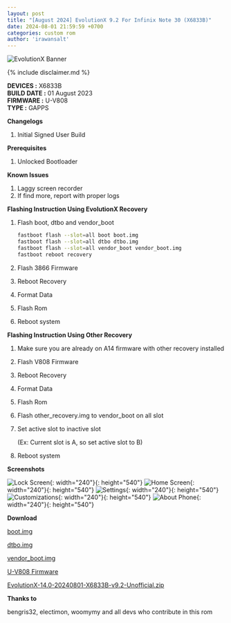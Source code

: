 ```yaml
---
layout: post
title: "[August 2024] EvolutionX 9.2 For Infinix Note 30 (X6833B)"
date: 2024-08-01 21:59:59 +0700
categories: custom rom
author: 'irawansalt'
---
```

![EvolutionX Banner](https://github.com/Evolution-XYZ/manifest/raw/udc/Banner.png)

{% include disclaimer.md %}

**DEVICES :** X6833B<br>
**BUILD DATE :** 01 August 2023<br>
**FIRMWARE :** U-V808<br>
**TYPE :** GAPPS

**Changelogs**
<ol>
    <li>Initial Signed User Build</li>
</ol>

**Prerequisites**
<ol>
    <li>Unlocked Bootloader</li>
</ol>

**Known Issues**
<ol>
    <li>Laggy screen recorder</li>
    <li>If find more, report with proper logs</li>
</ol>

**Flashing Instruction Using EvolutionX Recovery**
1. Flash boot, dtbo and vendor_boot

    ```sh
    fastboot flash --slot=all boot boot.img
    fastboot flash --slot=all dtbo dtbo.img
    fastboot flash --slot=all vendor_boot vendor_boot.img
    fastboot reboot recovery
    ```

2. Flash 3866 Firmware
3. Reboot Recovery
4. Format Data
5. Flash Rom
6. Reboot system

**Flashing Instruction Using Other Recovery**
1. Make sure you are already on A14 firmware with other recovery installed
2. Flash V808 Firmware
3. Reboot Recovery
4. Format Data
5. Flash Rom
6. Flash other_recovery.img to vendor_boot on all slot
7. Set active slot to inactive slot

    (Ex: Current slot is A, so set active slot to B)

8. Reboot system

**Screenshots**

![Lock Screen](/assets/images/screenshots/2024/August/01/evox_x6833b_1.png){: width="240"}{: height="540"}
![Home Screen](/assets/images/screenshots/2024/August/01/evox_x6833b_2.png){: width="240"}{: height="540"}
![Settings](/assets/images/screenshots/2024/August/01/evox_x6833b_3.png){: width="240"}{: height="540"}
![Customizations](/assets/images/screenshots/2024/August/01/evox_x6833b_4.png){: width="240"}{: height="540"}
![About Phone](/assets/images/screenshots/2024/August/01/evox_x6833b_5.png){: width="240"}{: height="540"}

**Download**

[boot.img](https://github.com/Irawans-Android-Lab/random-stuff/releases/download/EvolutionX-14.0-20240801-X6833B-v9.2-Unofficial/boot.img)

[dtbo.img](https://github.com/Irawans-Android-Lab/random-stuff/releases/download/EvolutionX-14.0-20240801-X6833B-v9.2-Unofficial/dtbo.img)

[vendor_boot.img](https://github.com/Irawans-Android-Lab/random-stuff/releases/download/EvolutionX-14.0-20240801-X6833B-v9.2-Unofficial/vendor_boot.img)

[U-V808 Firmware](https://github.com/Transsion-MT6789-Resources/firmware_files/releases/download/x6883b/x6833b_firmware_files_u_v808.zip)

[EvolutionX-14.0-20240801-X6833B-v9.2-Unofficial.zip](https://sfl.gl/p72NW)

**Thanks to**

bengris32, electimon, woomymy and all devs who contribute in this rom

